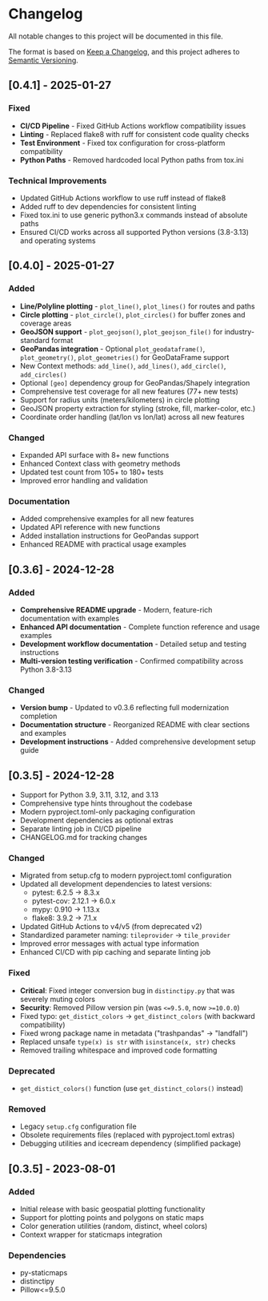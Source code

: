 # Changelog

All notable changes to this project will be documented in this file.

The format is based on [Keep a Changelog](https://keepachangelog.com/en/1.0.0/),
and this project adheres to [Semantic Versioning](https://semver.org/spec/v2.0.0.html).

## [0.4.1] - 2025-01-27

### Fixed
- **CI/CD Pipeline** - Fixed GitHub Actions workflow compatibility issues
- **Linting** - Replaced flake8 with ruff for consistent code quality checks
- **Test Environment** - Fixed tox configuration for cross-platform compatibility
- **Python Paths** - Removed hardcoded local Python paths from tox.ini

### Technical Improvements
- Updated GitHub Actions workflow to use ruff instead of flake8
- Added ruff to dev dependencies for consistent linting
- Fixed tox.ini to use generic python3.x commands instead of absolute paths
- Ensured CI/CD works across all supported Python versions (3.8-3.13) and operating systems

## [0.4.0] - 2025-01-27

### Added
- **Line/Polyline plotting** - `plot_line()`, `plot_lines()` for routes and paths
- **Circle plotting** - `plot_circle()`, `plot_circles()` for buffer zones and coverage areas
- **GeoJSON support** - `plot_geojson()`, `plot_geojson_file()` for industry-standard format
- **GeoPandas integration** - Optional `plot_geodataframe()`, `plot_geometry()`, `plot_geometries()` for GeoDataFrame support
- New Context methods: `add_line()`, `add_lines()`, `add_circle()`, `add_circles()`
- Optional `[geo]` dependency group for GeoPandas/Shapely integration
- Comprehensive test coverage for all new features (77+ new tests)
- Support for radius units (meters/kilometers) in circle plotting
- GeoJSON property extraction for styling (stroke, fill, marker-color, etc.)
- Coordinate order handling (lat/lon vs lon/lat) across all new features

### Changed
- Expanded API surface with 8+ new functions
- Enhanced Context class with geometry methods
- Updated test count from 105+ to 180+ tests
- Improved error handling and validation

### Documentation
- Added comprehensive examples for all new features
- Updated API reference with new functions
- Added installation instructions for GeoPandas support
- Enhanced README with practical usage examples

## [0.3.6] - 2024-12-28

### Added
- **Comprehensive README upgrade** - Modern, feature-rich documentation with examples
- **Enhanced API documentation** - Complete function reference and usage examples
- **Development workflow documentation** - Detailed setup and testing instructions
- **Multi-version testing verification** - Confirmed compatibility across Python 3.8-3.13

### Changed
- **Version bump** - Updated to v0.3.6 reflecting full modernization completion
- **Documentation structure** - Reorganized README with clear sections and examples
- **Development instructions** - Added comprehensive development setup guide

## [0.3.5] - 2024-12-28
- Support for Python 3.9, 3.11, 3.12, and 3.13
- Comprehensive type hints throughout the codebase
- Modern pyproject.toml-only packaging configuration
- Development dependencies as optional extras
- Separate linting job in CI/CD pipeline
- CHANGELOG.md for tracking changes

### Changed
- Migrated from setup.cfg to modern pyproject.toml configuration
- Updated all development dependencies to latest versions:
  - pytest: 6.2.5 → 8.3.x
  - pytest-cov: 2.12.1 → 6.0.x
  - mypy: 0.910 → 1.13.x
  - flake8: 3.9.2 → 7.1.x
- Updated GitHub Actions to v4/v5 (from deprecated v2)
- Standardized parameter naming: `tileprovider` → `tile_provider`
- Improved error messages with actual type information
- Enhanced CI/CD with pip caching and separate linting job

### Fixed
- **Critical**: Fixed integer conversion bug in `distinctipy.py` that was severely muting colors
- **Security**: Removed Pillow version pin (was `<=9.5.0`, now `>=10.0.0`)
- Fixed typo: `get_distict_colors` → `get_distinct_colors` (with backward compatibility)
- Fixed wrong package name in metadata ("trashpandas" → "landfall")
- Replaced unsafe `type(x) is str` with `isinstance(x, str)` checks
- Removed trailing whitespace and improved code formatting

### Deprecated
- `get_distict_colors()` function (use `get_distinct_colors()` instead)

### Removed
- Legacy `setup.cfg` configuration file
- Obsolete requirements files (replaced with pyproject.toml extras)
- Debugging utilities and icecream dependency (simplified package)

## [0.3.5] - 2023-08-01

### Added
- Initial release with basic geospatial plotting functionality
- Support for plotting points and polygons on static maps
- Color generation utilities (random, distinct, wheel colors)
- Context wrapper for staticmaps integration

### Dependencies
- py-staticmaps
- distinctipy
- Pillow<=9.5.0
